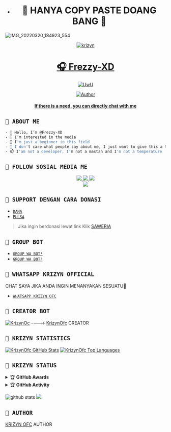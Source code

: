 - <h1 align="center">📮 HANYA COPY PASTE DOANG BANG 📮</h1>
![IMG_20220320_184923_554](https://user-images.githubusercontent.com/107316046/173377434-99bdde10-39d0-427d-bde2-89c04c4ed09a.jpg)

<p align="center">
  <a href="https://ibb.co/QQX130c"><img src="http://readme-typing-svg.herokuapp.com?color=1C71FA&center=true&vCenter=true&multiline=false&lines=Salam+One+Heart+😍+From+Indonesia.;I'am+Not+Programmer." alt="krizyn">

</p>
<h1 align="center">🎧 Frezzy-XD</h1>
<p align="center">
  <a href="https://github.com/Frezzy-XD"><img src="http://readme-typing-svg.herokuapp.com?color=FFFFFF&center=true&vCenter=true&multiline=false&lines=Hello+Guys!+Im+owner+KrizynOfc;My+Name+is+🐼 Kri;Learning+JavaScript!;Please+Support+Me+With+Donate;Thanks🥰" alt="UwU">
</p>

<p align="center">
<a href="https://github.com/Frezzy-XD"><img title="Author" src="https://img.shields.io/badge/Krizyn-Ofc-blue.svg?style=for-the-badge&logo=github"></a>
 </p>
 <h4 align="center">
  <a
  <a href="https://wa.me/6285380166282">If there is a need, you can directly chat with me </a>
</h4>
</p>


## ```📮 ABOUT ME```
```bash
- 👋 Hello, I’m @Frezzy-XD
- 👀 I’m interested in the media
- 🌱 I'm just a beginner in this field
- 💞️ I don't care what people say about me, I just want to give this a try
- 📫 I'am not a developer, I'm not a mastah and I'm not a temperature
```

## ```📮 FOLLOW SOSIAL MEDIA ME```
<p align="center">
<a href="https://instagram.com/mhdfakri_"><img src="https://img.shields.io/badge/INSTAGRAM-E4405F?style=for-the-badge&logo=instagram&logoColor=white"/> 
<a href="https://wa.me/62895328590064"><img src="https://img.shields.io/badge/WhatsApp-25D366?style=for-the-badge&logo=whatsapp&logoColor=white" />
<a href="https://youtube.com/c/hokenbeusz"><img src="https://img.shields.io/badge/YOUTUBE Krizyn-ff0000?style=for-the-badge&logo=youtube&logoColor=ff000000&link=https://youtube.com/c/hokenbeusz" /><br>
<a href="https://tiktok.com/@unfaedahkan"><img src="https://img.shields.io/badge/TIKTOK-black?style=for-the-badge&logo=tiktok&logoColor=ff000000&link=https://tiktok.com/@unfaedahkan" /></a>
</p>

## ```📮 SUPPORT DENGAN CARA DONASI```

- [`DANA`](https://wa.me/62895327934887?text=banh+ini+nomor+nya+kah+081360482998+?)
- [`PULSA`](https://wa.me/62895327934887?text=banh+ini+nomor+nya+kah+081360482998+?)
> Jika ingin berdonasi lewat link
> Klik [ SAWERIA ](https://saweria.co/Kricom)

## ```📮 GROUP BOT```

- [`GROUP WA BOT¹`](https://chat.whatsapp.com/HVyRaNWp18NKMAIHv8NjLP)
- [`GROUP WA BOT²`](https://chat.whatsapp.com/Bxh7drkyComK7vhvS9gyUr)
  
## ```📮 WHATSAPP KRIZYN OFFICIAL```
  CHAT SAYA JIKA ANDA INGIN MENANYAKAN SESUATU🚀
- [`WHATSAPP KRIZYN OFC`](https://wa.me/62895327934887?text=Assalamualaikum+Banh+kri+gans)

## ```📮 CREATOR BOT```
 [![KrizynOc](https://github.com/krizynofc.png?size=200)](https://github.com/krizynofc) 
---->
[KrizynOfc](https://github.com/krizynofc) 
 CREATOR
  
## ```📮 KRIZYN STATISTICS```

[![KrizynOfc GitHub Stats](https://github-readme-stats.vercel.app/api?username=krizynofc&show_icons=true&hide=issues&theme=radical)](https://github-readme-stats.vercel.app)
[![KrizynOfc Top Languages](https://github-readme-stats.vercel.app/api/top-langs?username=KrizynOfc&layout=compact&theme=radical)](https://github-readme-stats.vercel.app)

  ## ```📮 KRIZYN STATUS```
  
 <details>
    <summary>&#127942 <b>GitHub Awards</b></summary><br/>

![Github Trophy](https://github-profile-trophy.vercel.app/?username=KrizynOfc)

</details>

<details>
    <summary>&#127942 <b>GitHub Activity</b></summary><br/>

![Metrics](https://metrics.lecoq.io/krizynOfc template=classic&repositories.forks=true&languages=1&languages.colors=github&languages.threshold=0%25&config.timezone=Asia%2FJakarta)

</details> 

![github stats](https://github-readme-stats.vercel.app/api?username=KrizynOfc&show_icons=true)
<img src="https://github-readme-stats.vercel.app/api/top-langs/?username=krizynofc&theme=vue">


## ```📮 AUTHOR```
 
  [KRIZYN OFC](https://github.com/krizynofc)
 AUTHOR

<!---
I LOVE YOU GUYS
--->
